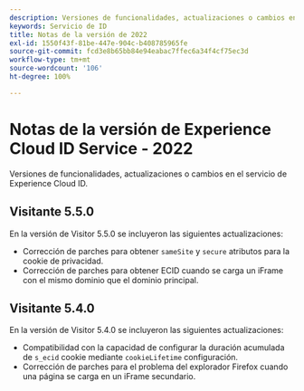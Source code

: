 ```yaml
---
description: Versiones de funcionalidades, actualizaciones o cambios en el servicio de identidad de Experience Cloud.
keywords: Servicio de ID
title: Notas de la versión de 2022
exl-id: 1550f43f-81be-447e-904c-b408785965fe
source-git-commit: fcd3e8b65bb84e94eabac7ffec6a34f4cf75ec3d
workflow-type: tm+mt
source-wordcount: '106'
ht-degree: 100%

---
```


# Notas de la versión de Experience Cloud ID Service - 2022

Versiones de funcionalidades, actualizaciones o cambios en el servicio de Experience Cloud ID.

## Visitante 5.5.0

En la versión de Visitor 5.5.0 se incluyeron las siguientes actualizaciones:

* Corrección de parches para obtener `sameSite` y `secure` atributos para la cookie de privacidad.
* Corrección de parches para obtener ECID cuando se carga un iFrame con el mismo dominio que el dominio principal.

## Visitante 5.4.0

En la versión de Visitor 5.4.0 se incluyeron las siguientes actualizaciones:

* Compatibilidad con la capacidad de configurar la duración acumulada de `s_ecid` cookie mediante `cookieLifetime` configuración.
* Corrección de parches para el problema del explorador Firefox cuando una página se carga en un iFrame secundario.
